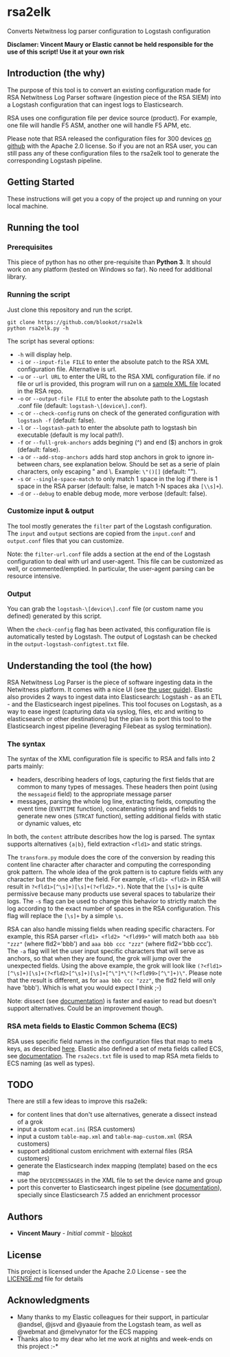 # rsa2elk

Converts Netwitness log parser configuration to Logstash configuration

**Disclamer: Vincent Maury or Elastic cannot be held responsible for the use of this script! Use it at your own risk**

## Introduction (the why)

The purpose of this tool is to convert an existing configuration made for RSA Netwitness Log Parser software (ingestion piece of the RSA SIEM) into a Logstash configuration that can ingest logs to Elasticsearch.

RSA uses one configuration file per device source (product). For example, one file will handle F5 ASM, another one will handle F5 APM, etc.

Please note that RSA released the configuration files for 300 devices [on github](https://github.com/netwitness/nw-logparsers) with the Apache 2.0 license. So if you are not an RSA user, you can still pass any of these configuration files to the rsa2elk tool to generate the corresponding Logstash pipeline.

## Getting Started

These instructions will get you a copy of the project up and running on your local machine.

## Running the tool

### Prerequisites

This piece of python has no other pre-requisite than **Python 3**.
It should work on any platform (tested on Windows so far).
No need for additional library.

### Running the script

Just clone this repository and run the script.

```
git clone https://github.com/blookot/rsa2elk
python rsa2elk.py -h
```

The script has several options:
* `-h` will display help.
* `-i` or `--input-file FILE` to enter the absolute patch to the RSA XML configuration file. Alternative is url.
* `-u` or `--url URL` to enter the URL to the RSA XML configuration file. if no file or url is provided, this program will run on a [sample XML file](https://raw.githubusercontent.com/netwitness/nw-logparsers/master/devices/zscalernss/zscalernssmsg.xml) located in the RSA repo.
* `-o` or `--output-file FILE` to enter the absolute path to the Logstash .conf file (default: `logstash-\[device\].conf`).
* `-c` or `--check-config` runs on check of the generated configuration with `logstash -f` (default: false).
* `-l` or `--logstash-path` to enter the absolute path to logstash bin executable (default is my local path!).
* `-f` or `--full-grok-anchors` adds begining (^) and end ($) anchors in grok (default: false).
* `-a` or `--add-stop-anchors` adds hard stop anchors in grok to ignore in-between chars, see explanation below. Should be set as a serie of plain characters, only escaping " and \\. Example: `\"()[]` (default: "").
* `-s` or `--single-space-match` to only match 1 space in the log if there is 1 space in the RSA parser (default: false, ie match 1-N spaces aka `[\\s]+`).
* `-d` or `--debug` to enable debug mode, more verbose (default: false).

### Customize input & output

The tool mostly generates the `filter` part of the Logstash configuration. The `input` and `output` sections are copied from the `input.conf` and `output.conf` files that you can customize.

Note: the `filter-url.conf` file adds a section at the end of the Logstash configuration to deal with url and user-agent. This file can be customized as well, or commented/emptied. In particular, the user-agent parsing can be resource intensive.

### Output

You can grab the `logstash-\[device\].conf` file (or custom name you defined) generated by this script.

When the `check-config` flag has been activated, this configuration file is automatically tested by Logstash. The output of Logstash can be checked in the `output-logstash-configtest.txt` file.

## Understanding the tool (the how)

RSA Netwitness Log Parser is the piece of software ingesting data in the Netwitness platform. It comes with a nice UI (see [the user guide](https://community.rsa.com/docs/DOC-85016)).
Elastic also provides 2 ways to ingest data into Elasticsearch: Logstash - as an ETL - and the Elasticsearch ingest pipelines. This tool focuses on Logstash, as a way to ease ingest (capturing data via syslog, files, etc and writing to elasticsearch or other destinations) but the plan is to port this tool to the Elasticsearch ingest pipeline (leveraging Filebeat as syslog termination).

### The syntax

The syntax of the XML configuration file is specific to RSA and falls into 2 parts mainly:
* headers, describing headers of logs, capturing the first fields that are common to many types of messages. These headers then point (using the `messageid` field) to the appropriate message parser
* messages, parsing the whole log line, extracting fields, computing the event time (`EVNTTIME` function), concatenating strings and fields to generate new ones (`STRCAT` function), setting additional fields with static or dynamic values, etc

In both, the `content` attribute describes how the log is parsed. The syntax supports alternatives `{a|b}`, field extraction `<fld1>` and static strings.

The `transform.py` module does the core of the conversion by reading this content line character after character and computing the corresponding grok pattern.
The whole idea of the grok pattern is to capture fields with any character but the one after the field. For example, `<fld1> <fld2>` in RSA will result in `?<fld1>[^\s]+)[\s]+(?<fld2>.*)`. Note that the `[\s]+` is quite permissive because many products use several spaces to tabularize their logs. The `-s` flag can be used to change this behavior to strictly match the log according to the exact number of spaces in the RSA configuration. This flag will replace the `[\s]+` by a simple `\s`.

RSA can also handle missing fields when reading specific characters. For example, this RSA parser `<fld1> <fld2> "<fld99>"` will match both `aaa bbb "zzz"` (where fld2='bbb') and `aaa bbb ccc "zzz"` (where fld2='bbb ccc').
The `-a` flag will let the user input specific characters that will serve as anchors, so that when they are found, the grok will jump over the unexpected fields. Using the above example, the grok will look like `(?<fld1>[^\s]+)[\s]+(?<fld2>[^\s]+)[\s]+[^\"]*\"(?<fld99>[^\"]+)\"`. Please note that the result is different, as for `aaa bbb ccc "zzz"`, the fld2 field will only have 'bbb'). Which is what you would expect I think ;-)

Note: dissect (see [documentation](https://www.elastic.co/guide/en/logstash/master/plugins-filters-dissect.html)) is faster and easier to read but doesn't support alternatives. Could be an improvement though.

### RSA meta fields to Elastic Common Schema (ECS)

RSA uses specific field names in the configuration files that map to meta keys, as described [here](https://community.rsa.com/community/products/netwitness/blog/2017/11/13/rsa-meta-dictionary-tool).
Elastic also defined a set of meta fields called ECS, see [documentation](https://www.elastic.co/guide/en/ecs/current/ecs-field-reference.html).
The `rsa2ecs.txt` file is used to map RSA meta fields to ECS naming (as well as types).

## TODO

There are still a few ideas to improve this rsa2elk:
* for content lines that don't use alternatives, generate a dissect instead of a grok
* input a custom `ecat.ini` (RSA customers)
* input a custom `table-map.xml` and `table-map-custom.xml` (RSA customers)
* support additional custom enrichment with external files (RSA customers)
* generate the Elasticsearch index mapping (template) based on the ecs map
* use the `DEVICEMESSAGES` in the XML file to set the device name and group
* port this converter to Elasticsearch ingest pipeline (see [documentation](https://www.elastic.co/guide/en/elasticsearch/reference/current/pipeline.html)), specially since Elasticsearch 7.5 added an enrichment processor

## Authors

* **Vincent Maury** - *Initial commit* - [blookot](https://github.com/blookot)

## License

This project is licensed under the Apache 2.0 License - see the [LICENSE.md](LICENSE.md) file for details

## Acknowledgments

* Many thanks to my Elastic colleagues for their support, in particular @andsel, @jsvd and @yaauie from the Logstash team, as well as @webmat and @melvynator for the ECS mapping
* Thanks also to my dear who let me work at nights and week-ends on this project :-*
